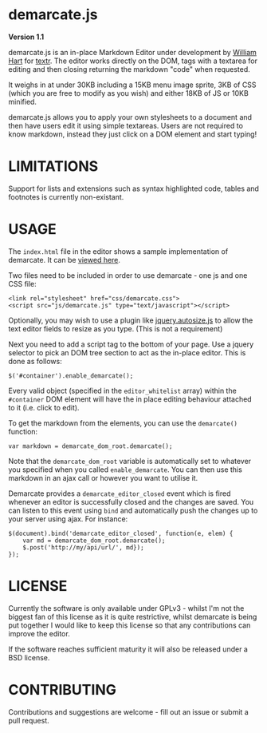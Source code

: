 demarcate.js
============

**Version 1.1**

demarcate.js is an in-place Markdown Editor under development by 
[William Hart](http://www.williamhart.info) for [textr](http://to-textr.com/).
The editor works directly on the DOM, tags with a textarea for editing and then
closing returning the markdown "code" when requested.

It weighs in at under 30KB including a 15KB menu image sprite, 3KB of CSS (which 
you are free to modify as you wish) and either 18KB of JS or 10KB minified.

demarcate.js allows you to apply your own stylesheets to a document and then have users
edit it using simple textareas.  Users are not required to know markdown, instead
they just click on a DOM element and start typing!


LIMITATIONS
===============

Support for lists and extensions such as syntax highlighted code, tables 
and footnotes is currently non-existant.

USAGE
===========

The `index.html` file in the editor shows a sample implementation of demarcate. 
It can be [viewed here](http://will-hart.github.com/demarcate.js/).  

Two files need to be included in order to use demarcate - one js and one CSS file:

    <link rel="stylesheet" href="css/demarcate.css">
    <script src="js/demarcate.js" type="text/javascript"></script>

Optionally, you may wish to use a plugin like [jquery.autosize.js](http://www.jacklmoore.com/autosize)
to allow the text editor fields to resize as you type.  (This is not a requirement)

Next you need to add a script tag to the bottom of your page.  Use a jquery selector 
to pick an DOM tree section to act as the in-place editor.  This is done as follows:

    $('#container').enable_demarcate();

Every valid object (specified in the `editor_whitelist` array) within the `#container` 
DOM element will have the in place editing behaviour attached to it (i.e. click to edit).

To get the markdown from the elements, you can use the `demarcate()` function:

    var markdown = demarcate_dom_root.demarcate();

Note that the `demarcate_dom_root` variable is automatically set to whatever you specified
when you called `enable_demarcate`.  You can then use this markdown in an ajax call or 
however you want to utilise it.  

Demarcate provides a `demarcate_editor_closed` event which is fired whenever an editor 
is successfully closed and the changes are saved.  You can listen to this event using 
`bind` and automatically push the changes up to your server using ajax.  For instance:

    $(document).bind('demarcate_editor_closed', function(e, elem) {
        var md = demarcate_dom_root.demarcate();
        $.post('http://my/api/url/', md});
    });


LICENSE
==========

Currently the software is only available under GPLv3 - whilst I'm not the biggest 
fan of this license as it is quite restrictive, whilst demarcate is being put together
I would like to keep this license so that any contributions can improve the editor.

If the software reaches sufficient maturity it will also be released under a BSD license.


CONTRIBUTING
===============

Contributions and suggestions are welcome - fill out an issue or submit a pull request.